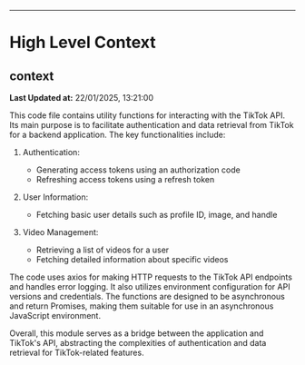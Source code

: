 

---
# High Level Context
## context
**Last Updated at:** 22/01/2025, 13:21:00

This code file contains utility functions for interacting with the TikTok API. Its main purpose is to facilitate authentication and data retrieval from TikTok for a backend application. The key functionalities include:

1. Authentication:
   - Generating access tokens using an authorization code
   - Refreshing access tokens using a refresh token

2. User Information:
   - Fetching basic user details such as profile ID, image, and handle

3. Video Management:
   - Retrieving a list of videos for a user
   - Fetching detailed information about specific videos

The code uses axios for making HTTP requests to the TikTok API endpoints and handles error logging. It also utilizes environment configuration for API versions and credentials. The functions are designed to be asynchronous and return Promises, making them suitable for use in an asynchronous JavaScript environment.

Overall, this module serves as a bridge between the application and TikTok's API, abstracting the complexities of authentication and data retrieval for TikTok-related features.
